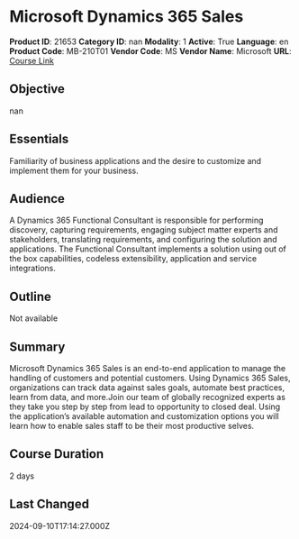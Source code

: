 # Microsoft Dynamics 365 Sales

**Product ID**: 21653
**Category ID**: nan
**Modality**: 1
**Active**: True
**Language**: en
**Product Code**: MB-210T01
**Vendor Code**: MS
**Vendor Name**: Microsoft
**URL**: [Course Link](https://www.fastlaneus.com/course/microsoft-mb-210t01)

## Objective
nan

## Essentials
Familiarity of business applications and the desire to customize and implement them for your business.

## Audience
A Dynamics 365 Functional Consultant is responsible for performing discovery, capturing requirements, engaging subject matter experts and stakeholders, translating requirements, and configuring the solution and applications. The Functional Consultant implements a solution using out of the box capabilities, codeless extensibility, application and service integrations.

## Outline
Not available

## Summary
Microsoft Dynamics 365 Sales is an end-to-end application to manage the handling of customers and potential customers. Using Dynamics 365 Sales, organizations can track data against sales goals, automate best practices, learn from data, and more.Join our team of globally recognized experts as they take you step by step from lead to opportunity to closed deal.  Using the application’s available automation and customization options you will learn how to enable sales staff to be their most productive selves.

## Course Duration
2 days

## Last Changed
2024-09-10T17:14:27.000Z
